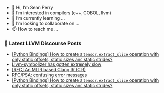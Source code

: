 - 👋 Hi, I’m Sean Perry
- 👀 I’m interested in compilers (c++, COBOL, llvm)
- 🌱 I’m currently learning ...
- 💞️ I’m looking to collaborate on ...
- 📫 How to reach me ...

<!---
s66perry/s66perry is a ✨ special ✨ repository because its `README.md` (this file) appears on your GitHub profile.
You can click the Preview link to take a look at your changes.
--->
### 📕 Latest LLVM Discourse Posts

<!-- DISCOURSE-LLVM:START -->
- [[Python Bindings] How to create a `tensor.extract_slice` operation with only static offsets, static sizes and static strides?](https://discourse.llvm.org/t/python-bindings-how-to-create-a-tensor-extract-slice-operation-with-only-static-offsets-static-sizes-and-static-strides/72410#post_7)
- [Llvm-symbolizer has gotten extremely slow](https://discourse.llvm.org/t/llvm-symbolizer-has-gotten-extremely-slow/67262?page=2#post_29)
- [[RFC] An MLIR based Clang IR &lpar;CIR&rpar;](https://discourse.llvm.org/t/rfc-an-mlir-based-clang-ir-cir/63319?page=4#post_77)
- [RFC/PSA: confusing error messages](https://discourse.llvm.org/t/rfc-psa-confusing-error-messages/72415#post_1)
- [[Python Bindings] How to create a `tensor.extract_slice` operation with only static offsets, static sizes and static strides?](https://discourse.llvm.org/t/python-bindings-how-to-create-a-tensor-extract-slice-operation-with-only-static-offsets-static-sizes-and-static-strides/72410#post_6)
<!-- DISCOURSE-LLVM:END -->
